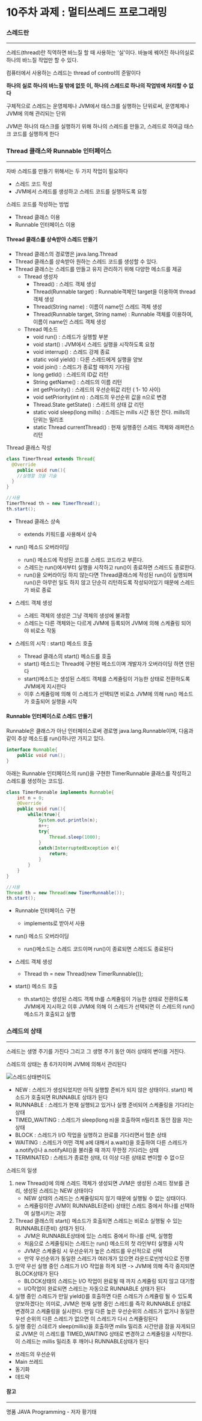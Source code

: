 # 10주차 과제 : 멀티쓰레드 프로그래밍



### 스레드란

---

스레드(thread)란 직역하면 바느질 할 때 사용하는 '실'이다. 바늘에 꿰어진 하나의실로 하나의 바느질 작업만 할 수 있다.

컴퓨터에서 사용하는 스레드는 thread of control의 준말이다

**하나의 실로 하나의 바느질 밖에 없듯 이, 하나의 스레드로 하나의 작업밖에 처리할 수 없다**



구체적으로 스레드는 운영체제나 JVM에서 태스크를 실행하는 단위로써, 운영체제나 JVM에 의해 관리되는 단위

JVM은 하나의 태스크를 실행하기 위해 하나의 스레드를 만들고, 스레드로 하여금 태스크 코드를 실행하게 한다



### Thread 클래스와 Runnable 인터페이스

---

자바 스레드를 만들기 위해서는 두 가지 작업이 필요하다

- 스레드 코드 작성
- JVM에서 스레드를 생성하고 스레드 코드를 실행하도록 요청



스레드 코드를 작성하는 방법

- Thread 클래스 이용
- Runnable 인터페이스 이용



#### Thread 클래스를 상속받아 스레드 만들기

- Thread 클래스의 경로명은 java.lang.Thread
- Thread 클래스를 상속받아 원하는 스레드 코드를 생성할 수 있다.
- Thread 클래스는 스레드를 만들고 유지 관리하기 위해 다양한 메소드를 제공
  - Thread 생성자
    - Thread() : 스레드 객체 생성
    - Thread(Runnable target) : Runnable객체인 target을 이용하여 thread객체 생성
    - Thread(String name) : 이름이 name인 스레드 객체 생성
    - Thread(Runnable target, String name) : Runnable 객체를 이용하여, 이름이 name인 스레드 객체 생성
  - Thread 메소드
    - void run() : 스레드가 실행할 부분
    - void start() : JVM에서 스레드 실행을 시작하도록 요청
    - void interrup() : 스레드 강제 종료
    - static void yield() : 다른 스레드에게 실행을 양보
    - void join() : 스레드가 종료할 때까지 기다림
    - long getId() : 스레드의 ID값 리턴
    - String getName() : 스레드의 이름 리턴
    - int getPriority() : 스레드의 우선순위값 리턴 ( 1- 10 사이)
    - void setPriority(int n) : 스레드의 우선순위 값을 n으로 변경
    - Thread.State getState() : 스레드의 상태 값 리턴
    - static void sleep(long mills) : 스레드는 mills 시간 동안 잔다. mills의 단위는 밀리초
    - static Thread currentThread() : 현재 실행중인 스레드 객체와 래퍼런스 리턴



Thread 클래스 작성 

```java
class TimerThread extends Thread{
  @Override
	public void run(){
    //실행할 것을 기술
  }
}

//사용
TimerThread th = new TimerThread();
th.start();
```

- Thread 클래스 상속
  - extends 키워드를 사용해서 상속
- run() 메소드 오버라이딩
  - run() 메소드에 작성된 코드를 스레드 코드라고 부른다.
  - 스레드는 run()에서부터 실행을 시작하고 run()이 종료하면 스레드도 종료한다.
  - run()을 오버라이딩 하지 않는다면 Thread클래스에 작성된 run()이 실행되며 run()은 아무런 일도 하지 않고 단순히 리턴하도록 작성되어있기 때문에 스레드가 바로 종료

- 스레드 객체 생성

  - 스레드 객체의 생성은 그냥 객체의 생성에 불과함
  - 스레드는 다른 객체와는 다르게 JVM에 등록되어 JVM에 의해 스케쥴링 되어야 비로소 작동

- 스레드의 시작 : start() 메소드 호출

  - Thread 클래스의 start() 메소드를 호출
  - start() 메소드는 Thread에 구현된 메소드이며 개발자가 오버라이딩 하면 안된다
  - start()메소드는 생성된 스레드 객체를 스케쥴링이 가능한 상태로 전환하도록 JVM에게 지시한다
  - 이후 스케쥴링에 의해 이 스레드가 선택되면 비로소 JVM에 의해 run() 메소드가 호출되어 실행을 시작

  

#### Runnable 인터페이스로 스레드 만들기

Runnable은 클래스가 아닌 인터페이스로써 경로명 java.lang.Runnable이며, 다음과 같이 추상 메소드를 run()하나만 가지고 있다.

```java
interface Runnable{
	public void run();
}
```



아래는 Runnable 인터페이스의 run()을 구현한 TimerRunnable 클래스를 작성하고 스레드를 생성하는 코드임.

```java
class TimerRunnable implements Runnable{
	int n = 0;
	@Override
	public void run(){
		while(true){
			System.out.println(n);
			n++;
			try{
				Thread.sleep(1000);
			}
			catch(InterruptedException e){
				return;
			}
		}
	}
}

//사용
Thread th = new Thread(new TimerRunnable());
th.start();
```

- Runnable 인터페이스 구현
  - implements로 받아서 사용
- run() 메소드 오버라이딩
  - run()메소드는 스레드 코드이며 run()이 종료되면 스레드도 종료된다
- 스레드 객체 생성
  - Thread th = new Thread(new TimerRunnable());

- start() 메소드 호출
  - th.start()는 생성된 스레드 객체 th를 스케쥴링이 가능한 상태로 전환하도록 JVM에게 지시하고 이후 JVM에 의해 이 스레드가 선택되면 이 스레드의 run() 메소드가 호출되고 실행





### 스레드의 상태

---

스레드는 생명 주기를 가진다 그리고 그 생명 주기 동안 여러 상태의 변이를 거친다.

스레드의 상태는 총 6가지이며 JVM에 의해서 관리된다



![스레드상태변이도](./img/스레드상태변이도.jpg)



- NEW : 스레드가 생성되었지만 아직 실행할 준비가 되지 않은 상태이다. start() 메소드가 호출되면 RUNNABLE 상태가 된다
- RUNNABLE : 스레드가 현재 실행되고 있거나 실행 준비되어 스케쥴링을 기다리는 상태
- TIMED_WAITING : 스레드가 sleep(long n)을 호출하여 n밀리초 동안 잠을 자는 상태
- BLOCK : 스레드가 I/O 작업을 실행하고 완료를 기다리면서 멈춘 상태
- WAITING : 스레드가 어떤 객체 a에 대해서 a.wait()을 호출하여 다른 스레드가 a.notify()나 a.notifyAll()을 불러줄 때 까지 무한정 기다리는 상태
- TERMINATED : 스레드가 종료한 상태, 더 이상 다른 상태로 변이할 수 없ㅇ므



스레드의 일생

1. new Thread()에 의해 스레드 객체가 생성되면 JVM은 생성된 스레드 정보를 관리, 생성된 스레드는 NEW 상태이다
   - NEW 상태의 스레드는 스케쥴링되지 않기 때문에 실행될 수 없는 상태이다. 
   - 스케쥴링이란 JVM이 RUNNABLE(준비) 상태인 스레드 중에서 하나를 선택하여 실행시키는 과정
2. Thread 클래스의 start() 메소드가 호출되면 스레드는 비로소 실행될 수 있는 RUNNABLE(준비) 상태가 된다. 
   - JVM은 RUNNABLE상태에 있는 스레드 중에서 하나를 선택, 실행함
   - 처음으로 스케줄링되는 스레드는 run() 메소드의 첫 라인부터 실행을 시작
   - JVM은 스케쥴링 시 우선순위가 높은 스레드를 우선적으로 선택
   - 만약 우선순위가 동일한 스레드가 여러개가 있으면 라운드로빈방식으로 진행
3. 만약 우선 실행 중인 스레드가 I/O 작업을 하게 되면 -> JVM에 의해 즉각 중지되면 BLOCK상태가 된다
   - BLOCK상태의 스레드는 I/O 작업이 완료될 때 까지 스케쥴링 되지 않고 대기함
   - I/O작업이 완료되면 스레드는 자동으로 RUNNABLE 상태가 된다
4. 실행 중인 스레드가 만일 yield()를 호출하면 다른 스레드가 스케쥴링 될 수 있도록 양보하겠다는 의미로, JVM은 현재 실행 중인 스레드를 즉각 RUNNABLE 상태로 변경하고 스케쥴링을 실시한다. 만일 다른 높은 우선순위의 스레드가 없거나 동일한 우선 순위의 다른 스레드가 없으면 이 스레드가 다시 스케쥴링된다
5. 실행 중인 스데르가 sleep(millis)을 호출하면 mills 밀리초 시간만큼 잠을 자게되므로 JVM은 이 스레드를 TIMED_WAITING 상태로 변경하고 스케쥴링을 시작한다. 이 스레드는 millis 밀리초 후 깨어나 RUNNABLE상태가 된다





- 쓰레드의 우선순위
- Main 쓰레드
- 동기화
- 데드락



#### 참고

---

명품 JAVA Programming - 저자 황기태